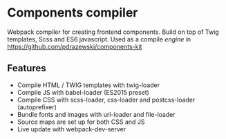 # Components compiler

Webpack compiler for creating frontend components. Build on top of Twig templates, Scss and ES6 javascript. Used as a compile *engine* in https://github.com/pdrazewski/components-kit

## Features

- Compile HTML / TWIG templates with twig-loader
- Compile JS with babel-loader (ES2015 preset)
- Compile CSS with scss-loader, css-loader and postcss-loader (autoprefixer)
- Bundle fonts and images with url-loader and file-loader
- Source maps are set up for both CSS and JS
- Live update with webpack-dev-server
